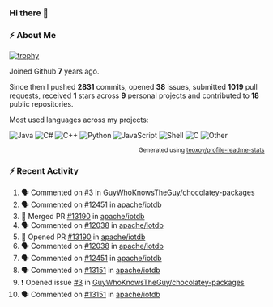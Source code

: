 ### Hi there 👋

### :zap: About Me

[![trophy](https://github-profile-trophy.vercel.app/?username=HTHou&theme=onedark)](https://github.com/ryo-ma/github-profile-trophy)
   
Joined Github **7** years ago.

Since then I pushed **2831** commits, opened **38** issues, submitted **1019** pull requests, received **1** stars across **9** personal projects and contributed to **18** public repositories.

Most used languages across my projects:

![Java](https://img.shields.io/static/v1?style=flat-square&label=%E2%A0%80&color=555&labelColor=%23b07219&message=Java%EF%B8%B189.6%25)
![C#](https://img.shields.io/static/v1?style=flat-square&label=%E2%A0%80&color=555&labelColor=%23178600&message=C%23%EF%B8%B13.9%25)
![C++](https://img.shields.io/static/v1?style=flat-square&label=%E2%A0%80&color=555&labelColor=%23f34b7d&message=C%2B%2B%EF%B8%B12.7%25)
![Python](https://img.shields.io/static/v1?style=flat-square&label=%E2%A0%80&color=555&labelColor=%233572A5&message=Python%EF%B8%B10.7%25)
![JavaScript](https://img.shields.io/static/v1?style=flat-square&label=%E2%A0%80&color=555&labelColor=%23f1e05a&message=JavaScript%EF%B8%B10.5%25)
![Shell](https://img.shields.io/static/v1?style=flat-square&label=%E2%A0%80&color=555&labelColor=%2389e051&message=Shell%EF%B8%B10.4%25)
![C](https://img.shields.io/static/v1?style=flat-square&label=%E2%A0%80&color=555&labelColor=%23555555&message=C%EF%B8%B10.4%25)
![Other](https://img.shields.io/static/v1?style=flat-square&label=%E2%A0%80&color=555&labelColor=%23ededed&message=Other%EF%B8%B11.4%25)

<p align="right"><sub>Generated using <a href="https://github.com/marketplace/actions/profile-readme-stats">teoxoy/profile-readme-stats</a></sub></p>


<!--![](https://github.com/HTHou/HTHou/blob/output/github-contribution-grid-snake.svg)-->

<!--![Haonan Hou's github stats](https://github-readme-stats.vercel.app/api?username=HTHou&count_private=true&show_icons=true&theme=onedark)-->

<!--![Haonan Hou's wakatime stats](https://github-readme-stats.vercel.app/api/wakatime?username=HTHou&layout=compact&theme=onedark)-->

<!--![Top Langs](https://github-readme-stats.vercel.app/api/top-langs/?username=HTHou&theme=onedark&layout=compact)-->

### :zap: Recent Activity
<!--START_SECTION:activity-->
1. 🗣 Commented on [#3](https://github.com/GuyWhoKnowsTheGuy/chocolatey-packages/issues/3#issuecomment-2291081122) in [GuyWhoKnowsTheGuy/chocolatey-packages](https://github.com/GuyWhoKnowsTheGuy/chocolatey-packages)
2. 🗣 Commented on [#12451](https://github.com/apache/iotdb/issues/12451#issuecomment-2291075360) in [apache/iotdb](https://github.com/apache/iotdb)
3. 🎉 Merged PR [#13190](https://github.com/apache/iotdb/pull/13190) in [apache/iotdb](https://github.com/apache/iotdb)
4. 🗣 Commented on [#12038](https://github.com/apache/iotdb/issues/12038#issuecomment-2290994987) in [apache/iotdb](https://github.com/apache/iotdb)
5. 💪 Opened PR [#13190](https://github.com/apache/iotdb/pull/13190) in [apache/iotdb](https://github.com/apache/iotdb)
6. 🗣 Commented on [#12038](https://github.com/apache/iotdb/issues/12038#issuecomment-2290807171) in [apache/iotdb](https://github.com/apache/iotdb)
7. 🗣 Commented on [#12451](https://github.com/apache/iotdb/issues/12451#issuecomment-2290806336) in [apache/iotdb](https://github.com/apache/iotdb)
8. 🗣 Commented on [#13151](https://github.com/apache/iotdb/issues/13151#issuecomment-2290792950) in [apache/iotdb](https://github.com/apache/iotdb)
9. ❗ Opened issue [#3](https://github.com/GuyWhoKnowsTheGuy/chocolatey-packages/issues/3) in [GuyWhoKnowsTheGuy/chocolatey-packages](https://github.com/GuyWhoKnowsTheGuy/chocolatey-packages)
10. 🗣 Commented on [#13151](https://github.com/apache/iotdb/issues/13151#issuecomment-2290458021) in [apache/iotdb](https://github.com/apache/iotdb)
<!--END_SECTION:activity-->

<!--
**HTHou/HTHou** is a ✨ _special_ ✨ repository because its `README.md` (this file) appears on your GitHub profile.

Here are some ideas to get you started:

- 🔭 I’m currently working on ...
- 🌱 I’m currently learning ...
- 👯 I’m looking to collaborate on ...
- 🤔 I’m looking for help with ...
- 💬 Ask me about ...
- 📫 How to reach me: ...
- 😄 Pronouns: ...
- ⚡ Fun fact: ...
-->
